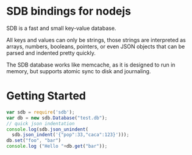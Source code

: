 SDB bindings for nodejs
=======================

SDB is a fast and small key-value database.

All keys and values can only be strings, those strings are
interpreted as arrays, numbers, booleans, pointers, or even
JSON objects that can be parsed and indented pretty quickly.

The SDB database works like memcache, as it is designed to
run in memory, but supports atomic sync to disk and journaling.

Getting Started
===============

```js
var sdb = require('sdb');
var db = new sdb.Database("test.db");
// quick json indentation
console.log(sdb.json_unindent(
  sdb.json_indent('{"pop":33,"caca":123}')));
db.set("foo", "bar")
console.log ("Hello "+db.get("bar"));
```

